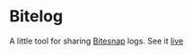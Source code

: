 # Bitelog

A little tool for sharing [Bitesnap](#https://getbitesnap.com/) logs. See it [live](https://nezaj.github.io/web-bitelog/)
